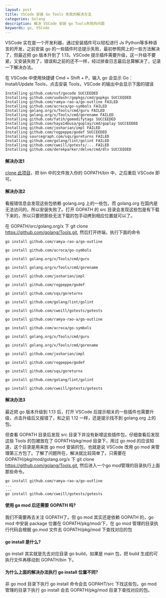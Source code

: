 ```yaml
---
layout: post
title: VSCode 安装 Go Tools 失败的解决方法
categories: Golang
description: 解决 VSCode 安装 go Tools失败的问题
keywords: go, VSCode
---
```


VSCode 实在是一个开发利器，通过安装插件可以轻松进行 Js Python等多种语言的开发，之前安装 go 的一些插件时总提示失败，最初参照网上的一些方法解决了，但最近把 go 版本升到了 1.13。VSCode 提示插件需要升级，这一升级不要紧，又安装失败了，错误和之前的还不一样，经过排查日志最后总算解决了，记录一下解决办法。

在 VSCode 中使用快捷键 Cmd + Shift + P，输入 go 会显示 Go：Install/Update Tools，点击安装 Tools，VSCode 的输出中会显示下面的错误
```
Installing github.com/nsf/gocode SUCCEEDED
Installing github.com/uudashr/gopkgs/cmd/gopkgs SUCCEEDED
Installing github.com/ramya-rao-a/go-outline FAILED
Installing github.com/acroca/go-symbols FAILED
Installing golang.org/x/Tools/cmd/guru FAILED
Installing golang.org/x/Tools/cmd/gorename FAILED
Installing github.com/fatih/gomodifytags SUCCEEDED
Installing github.com/haya14busa/goplay/cmd/goplay SUCCEEDED
Installing github.com/josharian/impl FAILED
Installing github.com/rogpeppe/godef SUCCEEDED
Installing sourcegraph.com/sqs/goreturns FAILED
Installing github.com/golang/lint/golint FAILED
Installing github.com/cweill/gotests/... FAILED
Installing github.com/derekparker/delve/cmd/dlv SUCCEEDED
```
#### 解决办法1
[clone 此项目](https://github.com/znvy/VSCode-go-Tools.git)，把 bin 中的文件放入你的 GOPATH/bin 中，之后重启 VSCode 即可。

#### 解决办法2
看报错信息会发现这些包依赖 golang.org 上的一些包，而 golang.org 在国内是无法访问的，所以安装失败了。打开 GOPATH 的 src 目录会发现这些包是有下载下来的，所以只要把那些无法下载的包手动拷到相应位置就可以了。

在 GOPATH/src/golang.org/x 下 git clone https://github.com/golang/Tools.git, 然后打开终端，执行下面的命令

```
go install github.com/ramya-rao-a/go-outline

go install github.com/acroca/go-symbols

go install golang.org/x/Tools/cmd/guru

go install golang.org/x/Tools/cmd/gorename

go install github.com/josharian/impl

go install github.com/rogpeppe/godef

go install github.com/sqs/goreturns

go install github.com/golang/lint/golint

go install github.com/cweill/gotests/gotests

go install github.com/ramya-rao-a/go-outline

go install github.com/acroca/go-symbols

go install golang.org/x/Tools/cmd/guru

go install golang.org/x/Tools/cmd/gorename

go install github.com/josharian/impl

go install github.com/rogpeppe/godef

go install github.com/sqs/goreturns

go install github.com/golang/lint/golint

go install github.com/cweill/gotests/gotests
```
#### 解决办法3
最近把 go 版本升级到 1.13 后，打开 VSCode 后提示相关的一些插件也需要升级，点击升级后又报错了，和之前 1.12 一样，还是提示找不到 golang.org 上的包。

但查看 GOPATH 目录后发现 src 目录下并没有新增这些插件包，仔细查看后发现这些 Tools 的包被放在了 GOPATH/pkg/mod 目录下，用过 go mod 的应该知道，这个目录是用来放 go mod 安装的包，也就是说 VSCode 改用 go mod 来管理第三方包了。了解了问题所在，解决就比较简单了。只需要在 GOPATH/pkg/mod/golang.org/x 下 git clone https://github.com/golang/Tools.git, 然后进入一个go mod管理的目录执行上面那些命令。
```
go install github.com/ramya-rao-a/go-outline
...
...
go install github.com/cweill/gotests/gotests
```

#### 使用 go mod 后还需要 GOPATH 吗?
我们不需要再去关注 GOPATH了。但 go mod 其实还是依赖 GOPATH 的，go mod 中安装 package 位置在 GOPATH/pkg/mod/下，在 go mod 管理的目录执行代码会根据 go.mod 文件去 GOPATH/pkg/mod 下查找对应的包

#### go install 是什么?
go install 其实就是先去对应目录 go build，如果是 main 包，把 build 生成的可执行文件再移动到 GOPATH/bin 下。

#### 为什么上面的解决办法执行 go install 位置不同?
非 go mod 目录下执行 go install 命令会去 GOPAHT/src 下找这些包，go mod 管理的目录下执行 go install 会去 GOPATH/pkg/mod 目录下查找对应的包。

